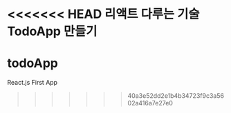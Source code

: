 <<<<<<< HEAD
리액트 다루는 기술
TodoApp 만들기
=======
# todoApp
React.js First App
>>>>>>> 40a3e52dd2e1b4b34723f9c3a5602a416a7e27e0
